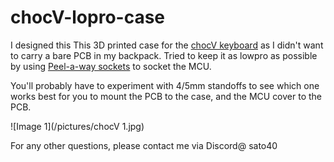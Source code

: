 # chocV-lopro-case
I designed this This 3D printed case for the [chocV keyboard](https://github.com/brickbots/chocV) as I didn't want to carry a bare PCB in my backpack. Tried to keep it as lowpro as possible by using [Peel-a-way sockets](https://ringerkeys.com/products/peel-a-way-sockets?srsltid=AfmBOoqq7pW5NGu-P4Lz0iNo3D_aoGtuXLu2mxBiXnGurEGPGoyi0mkQ) to socket the MCU.

You'll probably have to experiment with 4/5mm standoffs to see which one works best for you to mount the PCB to the case, and the MCU cover to the PCB.

![Image 1](/pictures/chocV 1.jpg)

For any other questions, please contact me via Discord@ sato40

